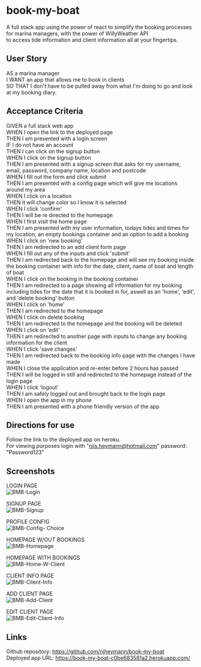 # book-my-boat
A full stack app using the power of react to simplify the booking processes for marina managers, with the power of WillyWeather API  
to access tide information and client information all at your fingertips.  

## User Story  
AS a marina manager  
I WANT an app that allows me to book in clients  
SO THAT I don't have to be pulled away from what I'm doing to go and look at my booking diary.

## Acceptance Criteria  
GIVEN a full stack web app  
WHEN I open the link to the deployed page  
THEN I am presented with a login screen  
IF I do not have an account  
THEN I can click on the signup button  
WHEN I click on the signup button  
THEN I am presented with a signup screen that asks for my username, email, password, company name, location and postcode  
WHEN I fill out the form and click submit  
THEN I am presented with a config page which will give me locations around my area  
WHEN I click on a location  
THEN it will change color so I know it is selected  
WHEN I click 'confirm'  
THEN I will be re directed to the homepage  
WHEN I first visit the home page  
THEN I am presented with my user information, todays tides and times for my location, an empty bookings container and an option to add a booking  
WHEN I click on 'new booking'  
THEN I am redirected to an add client form page  
WHEN I fill out any of the inputs and click 'submit'  
THEN I am redirected back to the homepage and will see my booking inside the booking container with info for the date, client, name of boat and length of boat  
WHEN I click on the booking in the booking container  
THEN I am redirected to a page showing all information for my booking including tides for the date that it is booked in for, aswell as an 'home', 'edit', and 'delete booking' button  
WHEN I click on 'home'  
THEN I am redirected to the homepage  
WHEN I click on delete booking  
THEN I am redirected to the homepage and the booking will be deleted  
WHEN I click on 'edit'  
THEN I am redirected to another page with inputs to change any booking information for the client  
WHEN I click 'save changes'  
THEN I am redirected back to the booking info page with the changes I have made  
WHEN I close the application and re-enter before 2 hours has passed  
THEN I will be logged in still and redirected to the homepage instead of the login page  
WHEN I click 'logout'  
THEN I am safely logged out and brought back to the login page  
WHEN I open the app in my phone  
THEN I am presented with a phone friendly version of the app  

## Directions for use  
Follow the link to the deployed app on heroku.  
For viewing purposes login with "nils.heymann@hotmail.com" password: "Password123"

## Screenshots  

LOGIN PAGE  
![BMB-Login](https://github.com/njheymann/book-my-boat/assets/125000756/f4e58158-e35c-46f2-add2-c293639b508e)  

SIGNUP PAGE  
![BMB-Signup](https://github.com/njheymann/book-my-boat/assets/125000756/d23bdcc6-da4b-4df2-bda3-30935112ead1)  

PROFILE CONFIG  
![BMB-Config- Choice](https://github.com/njheymann/book-my-boat/assets/125000756/f059e9a1-50cd-4f3f-b8cb-ff7dd729396a)  

HOMEPAGE W/OUT BOOKINGS  
![BMB-Homepage](https://github.com/njheymann/book-my-boat/assets/125000756/30dc36fd-37bb-4e82-9209-cda9e5c0bff9)  

HOMEPAGE WITH BOOKINGS  
![BMB-Home-W-Client](https://github.com/njheymann/book-my-boat/assets/125000756/ed78966c-6581-4d6a-a95b-c0d92279dc2c)  

CLIENT INFO PAGE  
![BMB-Client-Info](https://github.com/njheymann/book-my-boat/assets/125000756/83adf416-8c96-4ef8-9951-14a6ddeeae77)  

ADD CLIENT PAGE  
![BMB-Add-Client](https://github.com/njheymann/book-my-boat/assets/125000756/95ff85df-193d-442e-816d-3f5404c9d301)  

EDIT CLIENT PAGE  
![BMB-Edit-Client-Info](https://github.com/njheymann/book-my-boat/assets/125000756/59242ad8-729d-4b79-ae43-ce188d334dd8)

## Links  
Github repository: https://github.com/njheymann/book-my-boat  
Deployed app URL: https://book-my-boat-c0be683581a2.herokuapp.com/  











